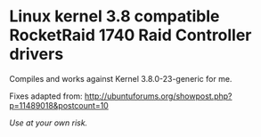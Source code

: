 Linux kernel 3.8 compatible RocketRaid 1740 Raid Controller drivers
===================================================================

Compiles and works against Kernel 3.8.0-23-generic for me.

Fixes adapted from: http://ubuntuforums.org/showpost.php?p=11489018&postcount=10

*Use at your own risk.*

